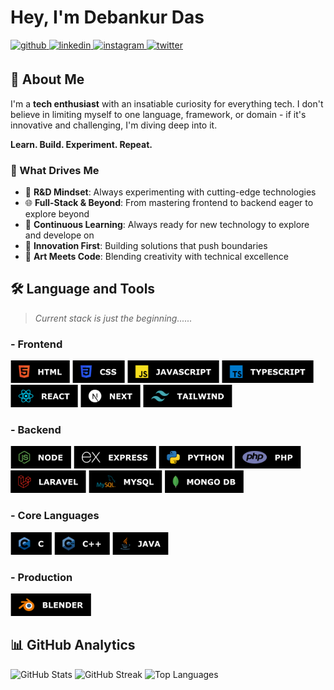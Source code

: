 # Hey, I'm Debankur Das  
  

<a href="https://github.com/dev-vortex-007" target="_blank">
<img src=https://img.shields.io/badge/GITHUB-black?style=for-the-badge&logo=github&logoColor=%23FFFFFF&color=%232DBA4E alt=github style="margin-bottom: 5px;" />
</a>
<a href="https://linkedin.com/in/debankur-das-007d07102004" target="_blank">
<img src=https://img.shields.io/badge/LINKEDIN-black?style=for-the-badge&logoColor=%23FFFFFF&color=%230B65C3 alt=linkedin style="margin-bottom: 5px;" />
</a>
<a href="https://instagram.com/ig.vortex.007" target="_blank">
<img src=https://img.shields.io/badge/INSTAGRAM-black?style=for-the-badge&logo=instagram&logoColor=%23FFFFFF&color=%20%23ee2a7b alt=instagram style="margin-bottom: 5px;" />
</a>
<a href="https://twitter.com/_VORTEX_007" target="_blank">
<img src=https://img.shields.io/badge/Handle-black?style=for-the-badge&logo=x&logoColor=%23000000&color=%23FFFFFF alt=twitter style="margin-bottom: 5px;" />
</a>
  


## 🧠 About Me

I'm a **tech enthusiast** with an insatiable curiosity for everything tech. I don't believe in limiting myself to one language, framework, or domain - if it's innovative and challenging, I'm diving deep into it.

**Learn. Build. Experiment. Repeat.**

### 🎯 What Drives Me
- 🔬 **R&D Mindset**: Always experimenting with cutting-edge technologies
- 🌐 **Full-Stack & Beyond**: From mastering frontend to backend eager to explore beyond
- 🧪 **Continuous Learning**: Always ready for new technology to explore and develope on
- 🚀 **Innovation First**: Building solutions that push boundaries
- 🎨 **Art Meets Code**: Blending creativity with technical excellence



## 🛠️ Language and Tools

> *Current stack is just the beginning......*
### - Frontend  
<div>  
<a href="https://en.wikipedia.org/wiki/HTML5" target="_blank"><img src="https://raw.githubusercontent.com/dev-vortex-007/dev-vortex-007/refs/heads/main/badges/html-5.svg" alt="HTML5" height="36" /></a>  
<a href="https://www.w3schools.com/css/" target="_blank"><img src="https://raw.githubusercontent.com/dev-vortex-007/dev-vortex-007/refs/heads/main/badges/css-3.svg" alt="CSS3" height="36" /></a>  
<a href="https://www.javascript.com/" target="_blank"><img src="https://raw.githubusercontent.com/dev-vortex-007/dev-vortex-007/refs/heads/main/badges/javascript.svg" alt="JavaScript" height="36" /></a>  
<a href="https://www.typescriptlang.org/" target="_blank"><img src="https://raw.githubusercontent.com/dev-vortex-007/dev-vortex-007/refs/heads/main/badges/typescript.svg" alt="TypeScript" height="36" /></a>  
<a href="https://reactjs.org/" target="_blank"><img src="https://raw.githubusercontent.com/dev-vortex-007/dev-vortex-007/refs/heads/main/badges/react.svg" alt="React" height="36" /></a>  
<a href="https://nextjs.org/" target="_blank"><img src="https://raw.githubusercontent.com/dev-vortex-007/dev-vortex-007/refs/heads/main/badges/next.svg" alt="NextJS" height="36" /></a>  
<a href="https://www.tailwindcss.com/" target="_blank"><img src="https://raw.githubusercontent.com/dev-vortex-007/dev-vortex-007/refs/heads/main/badges/tailwind.svg" alt="Tailwind CSS" height="36" /></a>  
</div>  



### - Backend  
<div>
<a href="https://nodejs.org/" target="_blank"><img src="https://raw.githubusercontent.com/dev-vortex-007/dev-vortex-007/refs/heads/main/badges/node.svg" alt="Node.js" height="36" /></a>
<a href="https://expressjs.com/" target="_blank"><img src="https://raw.githubusercontent.com/dev-vortex-007/dev-vortex-007/refs/heads/main/badges/express.svg" alt="Express.js" height="36" /></a>
<a href="https://www.python.org/" target="_blank"><img src="https://raw.githubusercontent.com/dev-vortex-007/dev-vortex-007/refs/heads/main/badges/python.svg" alt="Python" height="36" /></a>
<a href="https://www.php.net/" target="_blank"><img src="https://raw.githubusercontent.com/dev-vortex-007/dev-vortex-007/refs/heads/main/badges/php.svg" alt="PHP" height="36" /></a>
<a href="https://laravel.com/" target="_blank"><img src="https://raw.githubusercontent.com/dev-vortex-007/dev-vortex-007/refs/heads/main/badges/laravel.svg" alt="Laravel" height="36" /></a>
<a href="https://www.mysql.com/" target="_blank"><img src="https://raw.githubusercontent.com/dev-vortex-007/dev-vortex-007/refs/heads/main/badges/mysql.svg" alt="MySQL" height="36" /></a>
<a href="https://www.mongodb.com/" target="_blank"><img src="https://raw.githubusercontent.com/dev-vortex-007/dev-vortex-007/refs/heads/main/badges/mongodb.svg" alt="MongoDB" height="36" /></a>
</div>



### - Core Languages
<div>
<a href="" target="_blank"><img src="https://raw.githubusercontent.com/dev-vortex-007/dev-vortex-007/refs/heads/main/badges/c.svg" alt="C" height="36" /></a>
<a href="" target="_blank"><img src="https://raw.githubusercontent.com/dev-vortex-007/dev-vortex-007/refs/heads/main/badges/cpp.svg" alt="C++" height="36" /></a>
<a href="https://www.blender.org/" target="_blank"><img src="https://raw.githubusercontent.com/dev-vortex-007/dev-vortex-007/refs/heads/main/badges/java.svg" alt="Java" height="36" /></a>
</div>



### - Production
<div>
<a href="https://www.blender.org/" target="_blank"><img src="https://raw.githubusercontent.com/dev-vortex-007/dev-vortex-007/refs/heads/main/badges/blender.svg" alt="Blender" height="36" /></a>
</div>



## 📊 GitHub Analytics
<div>
  <img height="200" src="https://github-readme-stats.vercel.app/api?username=dev-vortex-007&theme=dark&hide_border=true&include_all_commits=false&count_private=true&custom_title=Github%20Stats&rank_icon=github&show_icons=true&include_all_commits=true&ring_color=0d74e7" alt="GitHub Stats" />
  <img height="200" src="https://nirzak-streak-stats.vercel.app/?user=dev-vortex-007&theme=dark&hide_border=true" alt="GitHub Streak" />
  <img height="200" src="https://github-readme-stats.vercel.app/api/top-langs/?username=dev-vortex-007&theme=dark&hide_border=true&include_all_commits=false&count_private=true&layout=donut" alt="Top Languages" />
</div>
